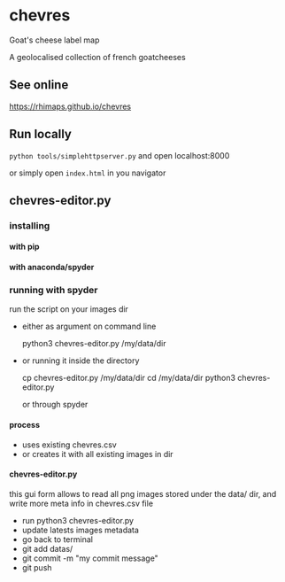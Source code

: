 # chevres

Goat's cheese label map

A geolocalised collection of french goatcheeses

## See online

https://rhimaps.github.io/chevres

## Run locally

`python tools/simplehttpserver.py`
and open localhost:8000

or simply open `index.html` in you navigator

## chevres-editor.py

### installing 

#### with pip

#### with anaconda/spyder


### running with spyder

run the script on your images dir 

* either as argument on command line

    python3 chevres-editor.py /my/data/dir

* or running it inside the directory

    cp chevres-editor.py /my/data/dir
    cd /my/data/dir
    python3 chevres-editor.py 


    or through spyder


#### process

* uses existing chevres.csv
* or creates it with all existing images in dir

#### chevres-editor.py

this gui form allows to read all png images stored under the  data/ dir, and write more meta info in chevres.csv file

* run python3 chevres-editor.py
* update latests images metadata
* go back to terminal
* git add datas/ 
* git commit -m "my commit message"
* git push
